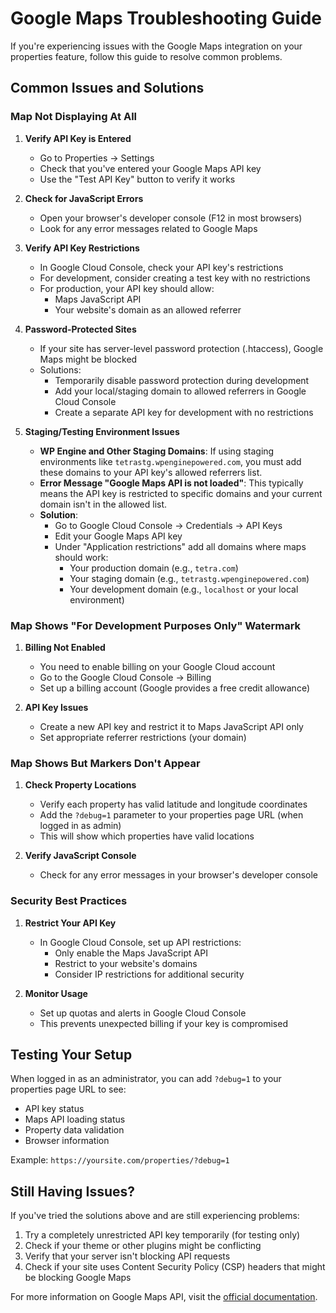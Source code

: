 # Google Maps Troubleshooting Guide

If you're experiencing issues with the Google Maps integration on your properties feature, follow this guide to resolve common problems.

## Common Issues and Solutions

### Map Not Displaying At All

1. **Verify API Key is Entered**
   - Go to Properties → Settings
   - Check that you've entered your Google Maps API key
   - Use the "Test API Key" button to verify it works

2. **Check for JavaScript Errors**
   - Open your browser's developer console (F12 in most browsers)
   - Look for any error messages related to Google Maps

3. **Verify API Key Restrictions**
   - In Google Cloud Console, check your API key's restrictions
   - For development, consider creating a test key with no restrictions
   - For production, your API key should allow:
     - Maps JavaScript API
     - Your website's domain as an allowed referrer

4. **Password-Protected Sites**
   - If your site has server-level password protection (.htaccess), Google Maps might be blocked
   - Solutions:
     - Temporarily disable password protection during development
     - Add your local/staging domain to allowed referrers in Google Cloud Console
     - Create a separate API key for development with no restrictions

5. **Staging/Testing Environment Issues**
   - **WP Engine and Other Staging Domains**: If using staging environments like `tetrastg.wpenginepowered.com`, you must add these domains to your API key's allowed referrers list.
   - **Error Message "Google Maps API is not loaded"**: This typically means the API key is restricted to specific domains and your current domain isn't in the allowed list.
   - **Solution**:
     - Go to Google Cloud Console → Credentials → API Keys
     - Edit your Google Maps API key
     - Under "Application restrictions" add all domains where maps should work:
       - Your production domain (e.g., `tetra.com`)
       - Your staging domain (e.g., `tetrastg.wpenginepowered.com`)
       - Your development domain (e.g., `localhost` or your local environment)

### Map Shows "For Development Purposes Only" Watermark

1. **Billing Not Enabled**
   - You need to enable billing on your Google Cloud account
   - Go to the Google Cloud Console → Billing
   - Set up a billing account (Google provides a free credit allowance)

2. **API Key Issues**
   - Create a new API key and restrict it to Maps JavaScript API only
   - Set appropriate referrer restrictions (your domain)

### Map Shows But Markers Don't Appear

1. **Check Property Locations**
   - Verify each property has valid latitude and longitude coordinates
   - Add the `?debug=1` parameter to your properties page URL (when logged in as admin)
   - This will show which properties have valid locations

2. **Verify JavaScript Console**
   - Check for any error messages in your browser's developer console

### Security Best Practices

1. **Restrict Your API Key**
   - In Google Cloud Console, set up API restrictions:
     - Only enable the Maps JavaScript API
     - Restrict to your website's domains
     - Consider IP restrictions for additional security

2. **Monitor Usage**
   - Set up quotas and alerts in Google Cloud Console
   - This prevents unexpected billing if your key is compromised

## Testing Your Setup

When logged in as an administrator, you can add `?debug=1` to your properties page URL to see:
- API key status
- Maps API loading status
- Property data validation
- Browser information

Example: `https://yoursite.com/properties/?debug=1`

## Still Having Issues?

If you've tried the solutions above and are still experiencing problems:

1. Try a completely unrestricted API key temporarily (for testing only)
2. Check if your theme or other plugins might be conflicting
3. Verify that your server isn't blocking API requests
4. Check if your site uses Content Security Policy (CSP) headers that might be blocking Google Maps

For more information on Google Maps API, visit the [official documentation](https://developers.google.com/maps/documentation/javascript/overview).
